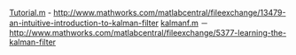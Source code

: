 [Tutorial.m](Tutorial.m) - http://www.mathworks.com/matlabcentral/fileexchange/13479-an-intuitive-introduction-to-kalman-filter
[kalmanf.m](kalmanf.m) － http://www.mathworks.com/matlabcentral/fileexchange/5377-learning-the-kalman-filter
